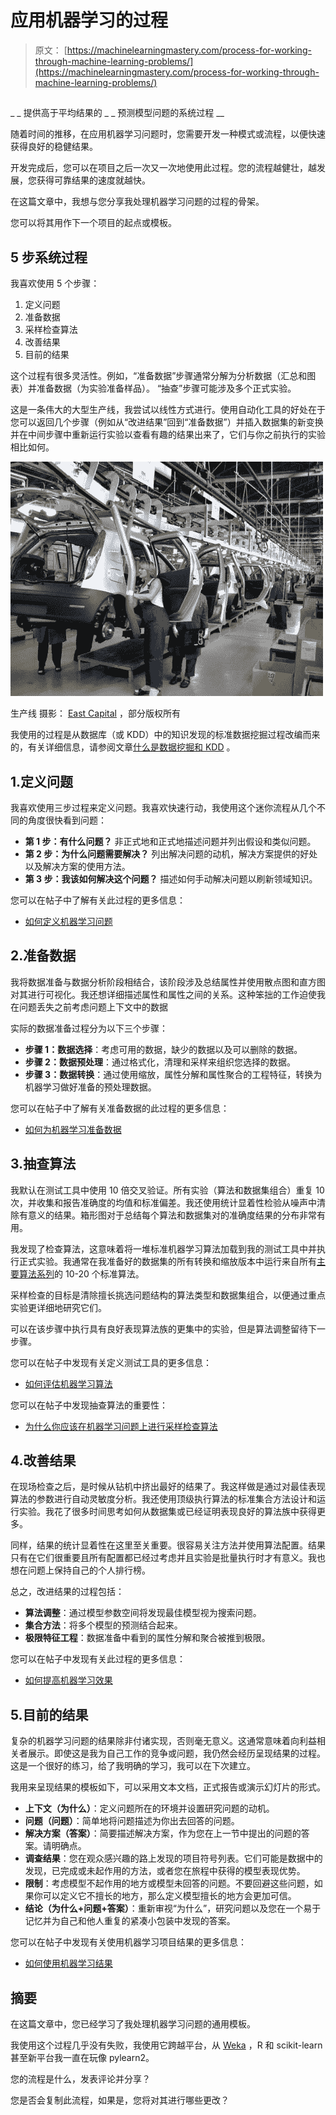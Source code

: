 # 应用机器学习的过程

> 原文： [https://machinelearningmastery.com/process-for-working-through-machine-learning-problems/](https://machinelearningmastery.com/process-for-working-through-machine-learning-problems/)

## 
_
_ 提供高于平均结果的 _
_ 预测模型问题的系统过程 __

随着时间的推移，在应用机器学习问题时，您需要开发一种模式或流程，以便快速获得良好的稳健结果。

开发完成后，您可以在项目之后一次又一次地使用此过程。您的流程越健壮，越发展，您获得可靠结果的速度就越快。

在这篇文章中，我想与您分享我处理机器学习问题的过程的骨架。

您可以将其用作下一个项目的起点或模板。

## 5 步系统过程

我喜欢使用 5 个步骤：

1.  定义问题
2.  准备数据
3.  采样检查算法
4.  改善结果
5.  目前的结果

这个过程有很多灵活性。例如，“准备数据”步骤通常分解为分析数据（汇总和图表）并准备数据（为实验准备样品）。 “抽查”步骤可能涉及多个正式实验。

这是一条伟大的大型生产线，我尝试以线性方式进行。使用自动化工具的好处在于您可以返回几个步骤（例如从“改进结果”回到“准备数据”）并插入数据集的新变换并在中间步骤中重新运行实验以查看有趣的结果出来了，它们与你之前执行的实验相比如何。

[![Production Line](img/bbbe602095664e39a3e2ce489b0521d0.jpg)](https://3qeqpr26caki16dnhd19sv6by6v-wpengine.netdna-ssl.com/wp-content/uploads/2014/02/production-line.jpg)

生产线
摄影： [East Capital](http://www.flickr.com/photos/eastcapital/4554220770/sizes/o/) ，部分版权所有

我使用的过程是从数据库（或 KDD）中的知识发现的标准数据挖掘过程改编而来的，有关详细信息，请参阅文章[什么是数据挖掘和 KDD](http://machinelearningmastery.com/what-is-data-mining-and-kdd/ "What is Data Mining and KDD") 。

## 1.定义问题

我喜欢使用三步过程来定义问题。我喜欢快速行动，我使用这个迷你流程从几个不同的角度很快看到问题：

*   **第 1 步：有什么问题？** 非正式地和正式地描述问题并列出假设和类似问题。
*   **第 2 步：为什么问题需要解决？** 列出解决问题的动机，解决方案提供的好处以及解决方案的使用方法。
*   **第 3 步：我该如何解决这个问题？** 描述如何手动解决问题以刷新领域知识。

您可以在帖子中了解有关此过程的更多信息：

*   [如何定义机器学习问题](http://machinelearningmastery.com/how-to-define-your-machine-learning-problem/ "How to Define Your Machine Learning Problem")

## 2.准备数据

我将数据准备与数据分析阶段相结合，该阶段涉及总结属性并使用散点图和直方图对其进行可视化。我还想详细描述属性和属性之间的关系。这种笨拙的工作迫使我在问题丢失之前考虑问题上下文中的数据

实际的数据准备过程分为以下三个步骤：

*   **步骤 1：数据选择**：考虑可用的数据，缺少的数据以及可以删除的数据。
*   **步骤 2：数据预处理**：通过格式化，清理和采样来组织您选择的数据。
*   **步骤 3：数据转换**：通过使用缩放，属性分解和属性聚合的工程特征，转换为机器学习做好准备的预处理数据。

您可以在帖子中了解有关准备数据的此过程的更多信息：

*   [如何为机器学习准备数据](http://machinelearningmastery.com/how-to-prepare-data-for-machine-learning/ "How to Prepare Data For Machine Learning")

## 3.抽查算法

我默认在测试工具中使用 10 倍交叉验证。所有实验（算法和数据集组合）重复 10 次，并收集和报告准确度的均值和标准偏差。我还使用统计显着性检验从噪声中清除有意义的结果。箱形图对于总结每个算法和数据集对的准确度结果的分布非常有用。

我发现了检查算法，这意味着将一堆标准机器学习算法加载到我的测试工具中并执行正式实验。我通常在我准备好的数据集的所有转换和缩放版本中运行来自所有[主要算法系列](http://machinelearningmastery.com/a-tour-of-machine-learning-algorithms/ "A Tour of Machine Learning Algorithms")的 10-20 个标准算法。

采样检查的目标是清除擅长挑选问题结构的算法类型和数据集组合，以便通过重点实验更详细地研究它们。

可以在该步骤中执行具有良好表现算法族的更集中的实验，但是算法调整留待下一步骤。

您可以在帖子中发现有关定义测试工具的更多信息：

*   [如何评估机器学习算法](http://machinelearningmastery.com/how-to-evaluate-machine-learning-algorithms/ "How to Evaluate Machine Learning Algorithms")

您可以在帖子中发现抽查算法的重要性：

*   [为什么你应该在机器学习问题上进行采样检查算法](http://machinelearningmastery.com/why-you-should-be-spot-checking-algorithms-on-your-machine-learning-problems/ "Why you should be Spot-Checking Algorithms on your Machine Learning Problems")

## 4.改善结果

在现场检查之后，是时候从钻机中挤出最好的结果了。我这样做是通过对最佳表现算法的参数进行自动灵敏度分析。我还使用顶级执行算法的标准集合方法设计和运行实验。我花了很多时间思考如何从数据集或已经证明表现良好的算法族中获得更多。

同样，结果的统计显着性在这里至关重要。很容易关注方法并使用算法配置。结果只有在它们很重要且所有配置都已经过考虑并且实验是批量执行时才有意义。我也想在问题上保持自己的个人排行榜。

总之，改进结果的过程包括：

*   **算法调整**：通过模型参数空间将发现最佳模型视为搜索问题。
*   **集合方法**：将多个模型的预测结合起来。
*   **极限特征工程**：数据准备中看到的属性分解和聚合被推到极限。

您可以在帖子中发现有关此过程的更多信息：

*   [如何提高机器学习效果](http://machinelearningmastery.com/how-to-improve-machine-learning-results/ "How to Improve Machine Learning Results")

## 5.目前的结果

复杂的机器学习问题的结果除非付诸实现，否则毫无意义。这通常意味着向利益相关者展示。即使这是我为自己工作的竞争或问题，我仍然会经历呈现结果的过程。这是一个很好的练习，给了我明确的学习，我可以在下次建立。

我用来呈现结果的模板如下，可以采用文本文档，正式报告或演示幻灯片的形式。

*   **上下文（为什么）**：定义问题所在的环境并设置研究问题的动机。
*   **问题（问题）**：简单地将问题描述为你出去回答的问题。
*   **解决方案（答案）**：简要描述解决方案，作为您在上一节中提出的问题的答案。请明确点。
*   **调查结果**：您在观众感兴趣的路上发现的项目符号列表。它们可能是数据中的发现，已完成或未起作用的方法，或者您在旅程中获得的模型表现优势。
*   **限制**：考虑模型不起作用的地方或模型未回答的问题。不要回避这些问题，如果你可以定义它不擅长的地方，那么定义模型擅长的地方会更加可信。
*   **结论（为什么+问题+答案）**：重新审视“为什么”，研究问题以及您在一个易于记忆并为自己和他人重复的紧凑小包装中发现的答案。

您可以在帖子中发现有关使用机器学习项目结果的更多信息：

*   [如何使用机器学习结果](http://machinelearningmastery.com/how-to-use-machine-learning-results/ "How to Use Machine Learning Results")

## 摘要

在这篇文章中，您已经学习了我处理机器学习问题的通用模板。

我使用这个过程几乎没有失败，我使用它跨越平台，从 [Weka](http://machinelearningmastery.com/what-is-the-weka-machine-learning-workbench/ "What is the Weka Machine Learning Workbench") ，R 和 scikit-learn 甚至新平台我一直在玩像 pylearn2。

您的流程是什么，发表评论并分享？

您是否会复制此流程，如果是，您将对其进行哪些更改？